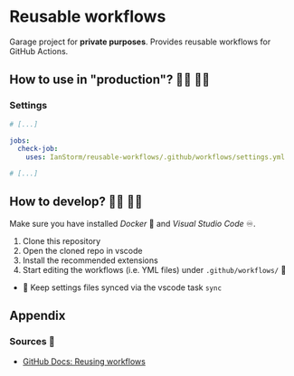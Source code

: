 # Reusable workflows

Garage project for **private purposes**.
Provides reusable workflows for GitHub Actions.


## How to use in "production"? 👨‍💼 👩‍💼


### Settings

```yaml
# [...]

jobs:
  check-job:
    uses: IanStorm/reusable-workflows/.github/workflows/settings.yml

# [...]
```


## How to develop? 👨‍💻 👩‍💻

Make sure you have installed *Docker* 🐳 and *Visual Studio Code* ♾️.

1. Clone this repository
2. Open the cloned repo in vscode
2. Install the recommended extensions
2. Start editing the workflows (i.e. YML files) under `.github/workflows/` 🤘
* 🔄️ Keep settings files synced via the vscode task `sync`


## Appendix


### Sources 📙

* [GitHub Docs: Reusing workflows](https://docs.github.com/en/actions/using-workflows/reusing-workflows)
